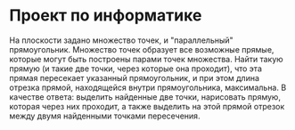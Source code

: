 # Проект по информатике

На плоскости задано множество точек, и "параллельный" прямоугольник. Множество
точек образует все возможные прямые, которые могут быть построены парами точек
множества. Найти такую прямую (и такие две точки, через которые она проходит),
что эта прямая пересекает указанный прямоугольник, и при этом длина отрезка
прямой, находящейся внутри прямоугольника, максимальна.
В качестве ответа:
выделить найденные две точки,
нарисовать прямую, которая через них проходит,
а также выделить на этой прямой отрезок между двумя найденными точками
пересечения.
